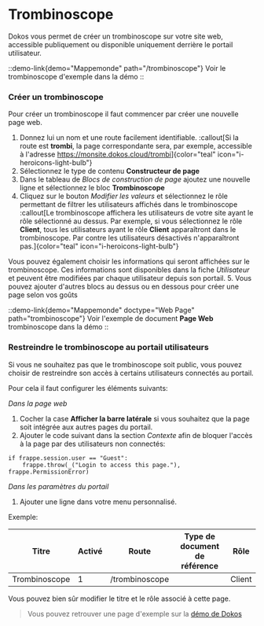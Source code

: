 # Trombinoscope

Dokos vous permet de créer un trombinoscope sur votre site web, accessible publiquement ou disponible uniquement derrière le portail utilisateur.

::demo-link{demo="Mappemonde" path="/trombinoscope"}
Voir le trombinoscope d'exemple dans la démo
::

### Créer un trombinoscope

Pour créer un trombinoscope il faut commencer par créer une nouvelle page web.

1. Donnez lui un nom et une route facilement identifiable.
   :callout[Si la route est **trombi**, la page correspondante sera, par exemple, accessible à l'adresse <https://monsite.dokos.cloud/trombi>]{color="teal" icon="i-heroicons-light-bulb"}
2. Sélectionnez le type de contenu **Constructeur de page**
3. Dans le tableau de _Blocs de construction de page_ ajoutez une nouvelle ligne et sélectionnez le bloc **Trombinoscope**
4. Cliquez sur le bouton _Modifier les valeurs_ et sélectionnez le rôle permettant de filtrer les utilisateurs affichés dans le trombinoscope
   :callout[Le trombinoscope affichera les utilisateurs de votre site ayant le rôle sélectionné au dessus.
   Par exemple, si vous sélectionnez le rôle **Client**, tous les utilisateurs ayant le rôle **Client** apparaîtront dans le trombinoscope.
   Par contre les utilisateurs désactivés n'apparaîtront pas.]{color="teal" icon="i-heroicons-light-bulb"}

Vous pouvez également choisir les informations qui seront affichées sur le trombinoscope.
Ces informations sont disponibles dans la fiche _Utilisateur_ et peuvent être modifiées par chaque utilisateur depuis son portail.
5\. Vous pouvez ajouter d'autres blocs au dessus ou en dessous pour créer une page selon vos goûts

::demo-link{demo="Mappemonde" doctype="Web Page" path="trombinoscope"}
Voir l'exemple de document **Page Web** trombinoscope dans la démo
::

### Restreindre le trombinoscope au portail utilisateurs

Si vous ne souhaitez pas que le trombinoscope soit public, vous pouvez choisir de restreindre son accès à certains utilisateurs connectés au portail.

Pour cela il faut configurer les éléments suivants:

_Dans la page web_

1. Cocher la case **Afficher la barre latérale** si vous souhaitez que la page soit intégrée aux autres pages du portail.
2. Ajouter le code suivant dans la section _Contexte_ afin de bloquer l'accès à la page par des utilisateurs non connectés:

```text
if frappe.session.user == "Guest":
    frappe.throw(_("Login to access this page."), frappe.PermissionError)

```

_Dans les paramètres du portail_

1. Ajouter une ligne dans votre menu personnalisé.

Exemple:

| Titre         | Activé | Route          | Type de document de référence | Rôle   |
| ------------- | ------ | -------------- | ----------------------------- | ------ |
| Trombinoscope | 1      | /trombinoscope |                               | Client |

Vous pouvez bien sûr modifier le titre et le rôle associé à cette page.

> Vous pouvez retrouver une page d'exemple sur la [démo de Dokos](https://tierslieux.dokos.io)
